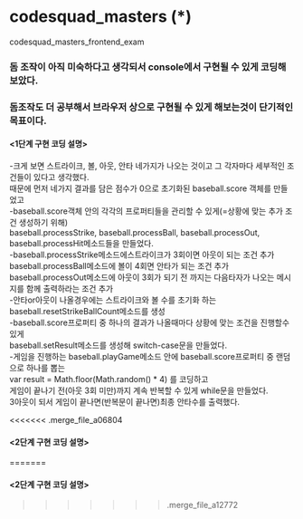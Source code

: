 # codesquad_masters (*)
codesquad_masters_frontend_exam


### 돔 조작이 아직 미숙하다고 생각되서 console에서 구현될 수 있게 코딩해 보았다.
### 돔조작도 더 공부해서 브라우저 상으로 구현될 수 있게 해보는것이 단기적인 목표이다.


#### <1단계 구현 코딩 설명> 
  -크게 보면 스트라이크, 볼, 아웃, 안타 네가지가 나오는 것이고 그 각자마다 세부적인 조건들이 있다고 생각했다.<br>
   때문에 먼저 네가지 결과를 담은 점수가 0으로 초기화된 baseball.score 객체를 만들었고 <br>
  -baseball.score객체 안의 각각의 프로퍼티들을 관리할 수 있게(=상황에 맞는 추가 조건 생성하기 위해)<br>
   baseball.processStrike, baseball.processBall, baseball.processOut, baseball.processHit메소드들을 만들었다.<br>
  -baseball.processStrike메소드에스트라이크가 3회이면 아웃이 되는 조건 추가<br>
   baseball.processBall메소드에 볼이 4회면 안타가 되는 조건 추가<br>
   baseball.processOut메소드에 아웃이 3회가 되기 전 까지는 다음타자가 나오는 메시지를 함께 출력하라는 조건 추가<br>
  -안타or아웃이 나올경우에는 스트라이크와 볼 수를 초기화 하는 baseball.resetStrikeBallCount메소드를 생성<br>
  -baseball.score프로퍼티 중 하나의 결과가 나올때마다 상황에 맞는 조건을 진행할수있게 <br>
   baseball.setResult메소드를 생성해 switch-case문을 만들었다.<br>
  -게임을 진행하는 baseball.playGame메소드 안에 baseball.score프로퍼티 중 랜덤으로 하나를 뽑는<br>
   var result = Math.floor(Math.random() * 4) 를 코딩하고 <br>
   게임이 끝나기 전(아웃 3회 미만)까지 계속 반복할 수 있게 while문을 만들었다.<br>
   3아웃이 되서 게임이 끝나면(반복문이 끝나면)최종 안타수를 출력했다.<br>

<<<<<<< .merge_file_a06804
#### <2단계 구현 코딩 설명> 
=======
   #### <2단계 구현 코딩 설명> 
>>>>>>> .merge_file_a12772









